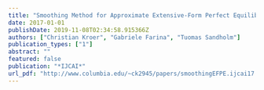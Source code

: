 ```yaml
---
title: "Smoothing Method for Approximate Extensive-Form Perfect Equilibrium"
date: 2017-01-01
publishDate: 2019-11-08T02:34:58.915366Z
authors: ["Christian Kroer", "Gabriele Farina", "Tuomas Sandholm"]
publication_types: ["1"]
abstract: ""
featured: false
publication: "*IJCAI*"
url_pdf: "http://www.columbia.edu/~ck2945/papers/smoothingEFPE.ijcai17.pdf"
---
```


